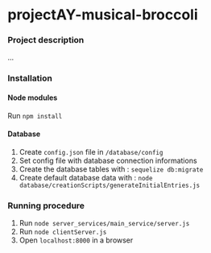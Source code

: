 # projectAY-musical-broccoli

### Project description
...
### Installation
#### Node modules
Run `npm install`
#### Database
1. Create `config.json` file in `/database/config`
2. Set config file with database connection informations
3. Create the database tables with : 
`sequelize db:migrate`
4. Create default database data with : 
`node database/creationScripts/generateInitialEntries.js`

### Running procedure 
1. Run `node server_services/main_service/server.js`
2. Run `node clientServer.js`
3. Open `localhost:8000` in a browser
